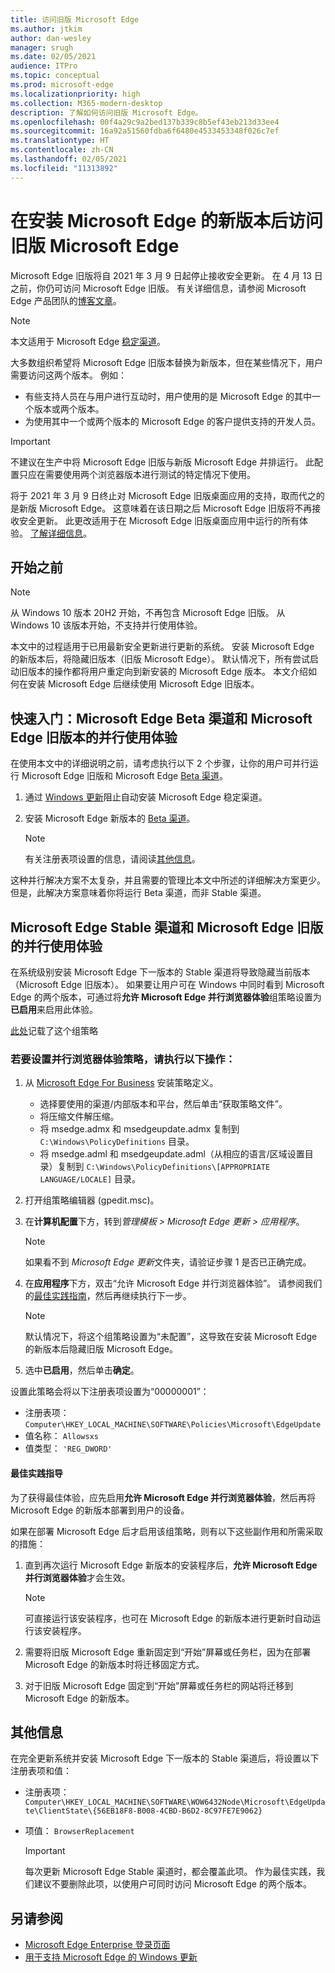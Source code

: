 ```yaml
---
title: 访问旧版 Microsoft Edge
ms.author: jtkim
author: dan-wesley
manager: srugh
ms.date: 02/05/2021
audience: ITPro
ms.topic: conceptual
ms.prod: microsoft-edge
ms.localizationpriority: high
ms.collection: M365-modern-desktop
description: 了解如何访问旧版 Microsoft Edge。
ms.openlocfilehash: 00f4a29c9a2bed137b339c8b5ef43eb213d33ee4
ms.sourcegitcommit: 16a92a51560fdba6f6480e4533453348f026c7ef
ms.translationtype: HT
ms.contentlocale: zh-CN
ms.lasthandoff: 02/05/2021
ms.locfileid: "11313892"
---
```

# 在安装 Microsoft Edge 的新版本后访问旧版 Microsoft Edge

Microsoft Edge 旧版将自 2021 年 3 月 9 日起停止接收安全更新。 在 4 月 13 日之前，你仍可访问 Microsoft Edge 旧版。 有关详细信息，请参阅 Microsoft Edge 产品团队的[博客文章](https://aka.ms/EdgeLegacyEOS)。

> [!NOTE]
> 本文适用于 Microsoft Edge [稳定渠道](microsoft-edge-channels.md)。

大多数组织希望将 Microsoft Edge 旧版本替换为新版本，但在某些情况下，用户需要访问这两个版本。 例如：

- 有些支持人员在与用户进行互动时，用户使用的是 Microsoft Edge 的其中一个版本或两个版本。
- 为使用其中一个或两个版本的 Microsoft Edge 的客户提供支持的开发人员。

> [!IMPORTANT]
> 不建议在生产中将 Microsoft Edge 旧版与新版 Microsoft Edge 并排运行。 此配置只应在需要使用两个浏览器版本进行测试的特定情况下使用。
>
> 将于 2021 年 3 月 9 日终止对 Microsoft Edge 旧版桌面应用的支持，取而代之的是新版 Microsoft Edge。 这意味着在该日期之后 Microsoft Edge 旧版将不再接收安全更新。 此更改适用于在 Microsoft Edge 旧版桌面应用中运行的所有体验。 [了解详细信息](https://techcommunity.microsoft.com/t5/microsoft-365-blog/microsoft-365-apps-say-farewell-to-internet-explorer-11-and/ba-p/1591666)。

## 开始之前
> [!NOTE]
> 从 Windows 10 版本 20H2 开始，不再包含 Microsoft Edge 旧版。 从 Windows 10 该版本开始，不支持并行使用体验。

本文中的过程适用于已用最新安全更新进行更新的系统。 安装 Microsoft Edge 的新版本后，将隐藏旧版本（旧版 Microsoft Edge）。 默认情况下，所有尝试启动旧版本的操作都将用户重定向到新安装的 Microsoft Edge 版本。 本文介绍如何在安装 Microsoft Edge 后继续使用 Microsoft Edge 旧版本。

## 快速入门：Microsoft Edge Beta 渠道和 Microsoft Edge 旧版本的并行使用体验

在使用本文中的详细说明之前，请考虑执行以下 2 个步骤，让你的用户可并行运行 Microsoft Edge 旧版和 Microsoft Edge [Beta 渠道](microsoft-edge-channels.md)。

1. 通过 [Windows 更新](https://support.microsoft.com/help/12373/windows-update-faq)阻止自动安装 Microsoft Edge 稳定渠道。
2. 安装 Microsoft Edge 新版本的 [Beta 渠道](https://www.microsoft.com/edge/business/download)。

   > [!NOTE]
   > 有关注册表项设置的信息，请阅读[其他信息](#additional-information)。

这种并行解决方案不太复杂，并且需要的管理比本文中所述的详细解决方案更少。 但是，此解决方案意味着你将运行 Beta 渠道，而非 Stable 渠道。

## Microsoft Edge Stable 渠道和 Microsoft Edge 旧版的并行使用体验

在系统级别安装 Microsoft Edge 下一版本的 Stable 渠道将导致隐藏当前版本（Microsoft Edge 旧版本）。 如果要让用户可在 Windows 中同时看到 Microsoft Edge 的两个版本，可通过将**允许 Microsoft Edge 并行浏览器体验**组策略设置为**已启用**来启用此体验。

[此处](https://docs.microsoft.com/deployedge/microsoft-edge-update-policies#allowsxs)记载了这个组策略

### 若要设置并行浏览器体验策略，请执行以下操作：

1. 从 [Microsoft Edge For Business](https://www.microsoft.com/edge/business/download) 安装策略定义。

   - 选择要使用的渠道/内部版本和平台，然后单击“获取策略文件”。
   - 将压缩文件解压缩。
   - 将 msedge.admx 和 msedgeupdate.admx 复制到 `C:\Windows\PolicyDefinitions` 目录。
   - 将 msedge.adml 和 msedgeupdate.adml（从相应的语言/区域设置目录）复制到 `C:\Windows\PolicyDefinitions\[APPROPRIATE LANGUAGE/LOCALE]` 目录。

2. 打开组策略编辑器 (gpedit.msc)。
3. 在**计算机配置**下方，转到*管理模板 > Microsoft Edge 更新 > 应用程序*。

    > [!NOTE]
    > 如果看不到 *Microsoft Edge 更新*文件夹，请验证步骤 1 是否已正确完成。

4. 在**应用程序**下方，双击“允许 Microsoft Edge 并行浏览器体验”。 请参阅我们的[最佳实践指南](#best-practice-guidance)，然后再继续执行下一步。

    > [!NOTE]
    > 默认情况下，将这个组策略设置为“未配置”，这导致在安装 Microsoft Edge 的新版本后隐藏旧版 Microsoft Edge。

5. 选中**已启用**，然后单击**确定**。  

设置此策略会将以下注册表项设置为“00000001”：

- 注册表项： `Computer\HKEY_LOCAL_MACHINE\SOFTWARE\Policies\Microsoft\EdgeUpdate`
- 值名称： `Allowsxs`
- 值类型： `'REG_DWORD'`

#### 最佳实践指导

为了获得最佳体验，应先启用**允许 Microsoft Edge 并行浏览器体验**，然后再将 Microsoft Edge 的新版本部署到用户的设备。

如果在部署 Microsoft Edge 后才启用该组策略，则有以下这些副作用和所需采取的措施：

1. 直到再次运行 Microsoft Edge 新版本的安装程序后，**允许 Microsoft Edge 并行浏览器体验**才会生效。

   > [!NOTE]
   > 可直接运行该安装程序，也可在 Microsoft Edge 的新版本进行更新时自动运行该安装程序。

2. 需要将旧版 Microsoft Edge 重新固定到“开始”屏幕或任务栏，因为在部署 Microsoft Edge 的新版本时将迁移固定方式。
3. 对于旧版 Microsoft Edge 固定到“开始”屏幕或任务栏的网站将迁移到 Microsoft Edge 的新版本。

## 其他信息

在完全更新系统并安装 Microsoft Edge 下一版本的 Stable 渠道后，将设置以下注册表项和值：

- 注册表项： `Computer\HKEY_LOCAL_MACHINE\SOFTWARE\WOW6432Node\Microsoft\EdgeUpdate\ClientState\{56EB18F8-B008-4CBD-B6D2-8C97FE7E9062}`
- 项值： `BrowserReplacement`

  > [!IMPORTANT]
  > 每次更新 Microsoft Edge Stable 渠道时，都会覆盖此项。 作为最佳实践，我们建议不要删除此项，以使用户可同时访问 Microsoft Edge 的两个版本。

## 另请参阅

- [Microsoft Edge Enterprise 登录页面](https://aka.ms/EdgeEnterprise)
- [用于支持 Microsoft Edge 的 Windows 更新](microsoft-edge-sysupdate-windows-updates.md)
